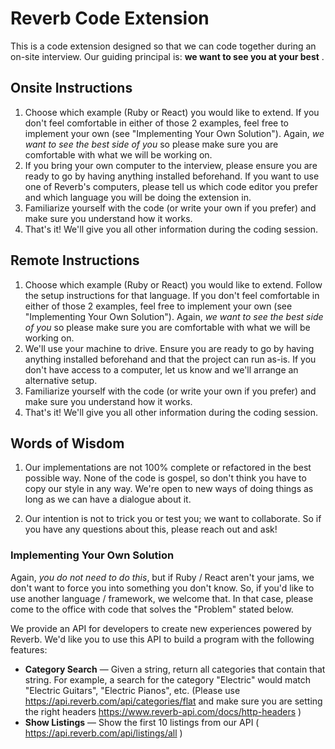 # Reverb Code Extension

This is a code extension designed so that we can code together during an on-site interview. Our guiding principal is: **we want to see you at your best** .

## Onsite Instructions

1. Choose which example (Ruby or React) you would like to extend. If you don't feel comfortable in either of those 2 examples, feel free to implement your own (see "Implementing Your Own Solution"). Again, _we want to see the best side of you_ so please make sure you are comfortable with what we will be working on.
2. If you bring your own computer to the interview, please ensure you are ready to go by having anything installed beforehand. If you want to use one of Reverb's computers, please tell us which code editor you prefer and which language you will be doing the extension in.
3. Familiarize yourself with the code (or write your own if you prefer) and make sure you understand how it works.
4. That's it! We'll give you all other information during the coding session.

## Remote Instructions
1. Choose which example (Ruby or React) you would like to extend. Follow the setup instructions for that language. If you don't feel comfortable in either of those 2 examples, feel free to implement your own (see "Implementing Your Own Solution"). Again, _we want to see the best side of you_ so please make sure you are comfortable with what we will be working on.
2. We'll use your machine to drive. Ensure you are ready to go by having anything installed beforehand and that the project can run as-is. If you don't have access to a computer, let us know and we'll arrange an alternative setup.
3. Familiarize yourself with the code (or write your own if you prefer) and make sure you understand how it works.
4. That's it! We'll give you all other information during the coding session.


## Words of Wisdom

1. Our implementations are not 100% complete or refactored in the best possible way. None of the code is gospel, so don't think you have to copy our style in any way. We're open to new ways of doing things as long as we can have a dialogue about it.

2. Our intention is not to trick you or test you; we want to collaborate. So if you have any questions about this, please reach out and ask!

### Implementing Your Own Solution
Again, _you do not need to do this_, but if Ruby / React aren't your jams, we don't want to force you into something you don't know. So, if you'd like to use another language / framework, we welcome that. In that case, please come to the office with code that solves the "Problem" stated below.

We provide an API for developers to create new experiences powered by Reverb. We'd like you to use this API to build a program with the following features:

- **Category Search** — Given a string, return all categories that contain that string. For example, a search for the category "Electric" would match "Electric Guitars", "Electric Pianos", etc. (Please use https://api.reverb.com/api/categories/flat and make sure you are setting the right headers https://www.reverb-api.com/docs/http-headers )
- **Show Listings** — Show the first 10 listings from our API ( https://api.reverb.com/api/listings/all )
